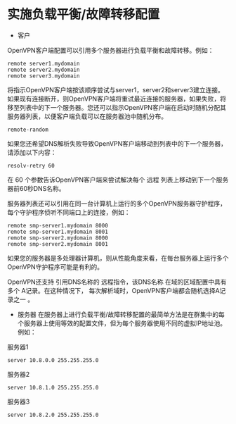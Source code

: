 # 实施负载平衡/故障转移配置

* 客户

OpenVPN客户端配置可以引用多个服务器进行负载平衡和故障转移。例如：

```
remote server1.mydomain
remote server2.mydomain
remote server3.mydomain
```

将指示OpenVPN客户端按该顺序尝试与server1，server2和server3建立连接。如果现有连接断开，则OpenVPN客户端将重试最近连接的服务器，如果失败，将移至列表中的下一个服务器。您还可以指示OpenVPN客户端在启动时随机分配其服务器列表，以便客户端负载可以在服务器池中随机分布。

```
remote-random
```
如果您还希望DNS解析失败导致OpenVPN客户端移动到列表中的下一个服务器，请添加以下内容：

```
resolv-retry 60
```
在 60 个参数告诉OpenVPN客户端来尝试解决每个 远程 列表上移动到下一个服务器前60秒DNS名称。

服务器列表还可以引用在同一台计算机上运行的多个OpenVPN服务器守护程序，每个守护程序侦听不同端口上的连接，例如：

```
remote smp-server1.mydomain 8000
remote smp-server1.mydomain 8001
remote smp-server2.mydomain 8000
remote smp-server2.mydomain 8001
```
如果您的服务器是多处理器计算机，则从性能角度来看，在每台服务器上运行多个OpenVPN守护程序可能是有利的。

OpenVPN还支持 引用DNS名称的 远程指令，该DNS名称 在域的区域配置中具有多个 A记录。在这种情况下， 每次解析域时，OpenVPN客户端都会随机选择A记录之一 。

* 服务器
在服务器上进行负载平衡/故障转移配置的最简单方法是在群集中的每个服务器上使用等效的配置文件，但为每个服务器使用不同的虚拟IP地址池。例如：

服务器1
```
server 10.8.0.0 255.255.255.0
```
服务器2
```
server 10.8.1.0 255.255.255.0
```
服务器3
```
server 10.8.2.0 255.255.255.0
```